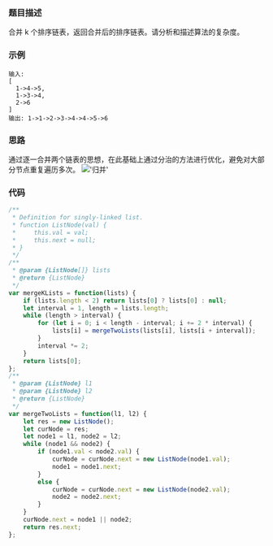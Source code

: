 ### 题目描述
合并 k 个排序链表，返回合并后的排序链表。请分析和描述算法的复杂度。
### 示例
```
输入:
[
  1->4->5,
  1->3->4,
  2->6
]
输出: 1->1->2->3->4->4->5->6
```
### 思路
通过逐一合并两个链表的思想，在此基础上通过分治的方法进行优化，避免对大部分节点重复遍历多次。
!['归并'](https://pic.leetcode-cn.com/6f70a6649d2192cf32af68500915d84b476aa34ec899f98766c038fc9cc54662-image.png)
### 代码
```javascript
/**
 * Definition for singly-linked list.
 * function ListNode(val) {
 *     this.val = val;
 *     this.next = null;
 * }
 */
/**
 * @param {ListNode[]} lists
 * @return {ListNode}
 */
var mergeKLists = function(lists) {
    if (lists.length < 2) return lists[0] ? lists[0] : null;
    let interval = 1, length = lists.length;
    while (length > interval) {
        for (let i = 0; i < length - interval; i += 2 * interval) {
            lists[i] = mergeTwoLists(lists[i], lists[i + interval]);
        }
        interval *= 2;
    }
    return lists[0];
};
/**
 * @param {ListNode} l1
 * @param {ListNode} l2
 * @return {ListNode}
 */
var mergeTwoLists = function(l1, l2) {
    let res = new ListNode();
    let curNode = res;
    let node1 = l1, node2 = l2;
    while (node1 && node2) {
        if (node1.val < node2.val) {
            curNode = curNode.next = new ListNode(node1.val);
            node1 = node1.next;
        }
        else {
            curNode = curNode.next = new ListNode(node2.val);
            node2 = node2.next;
        }
    }
    curNode.next = node1 || node2;
    return res.next;
};
```

